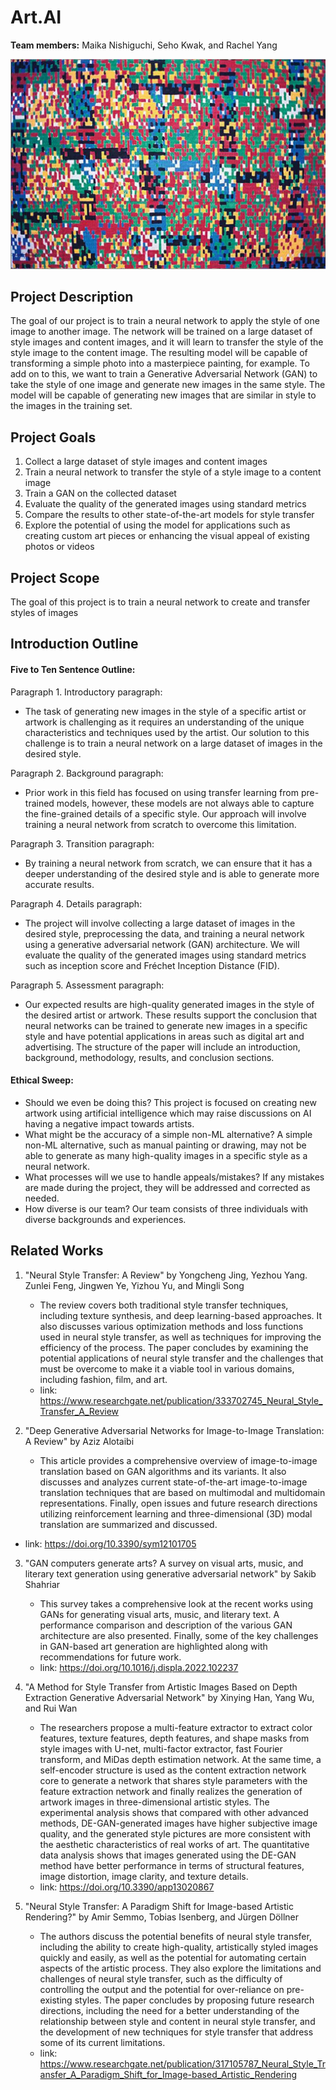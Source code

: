 # Art.AI

**Team members:** Maika Nishiguchi, Seho Kwak, and Rachel Yang

![](cs152.jpg)

## Project Description

The goal of our project is to train a neural network to apply the style of one image to another image. The network will be trained on a large dataset of style images and content images, and it will learn to transfer the style of the style image to the content image. The resulting model will be capable of transforming a simple photo into a masterpiece painting, for example. To add on to this, we want to train a Generative Adversarial Network (GAN) to take the style of one image and generate new images in the same style. The model will be capable of generating new images that are similar in style to the images in the training set.

## Project Goals

1. Collect a large dataset of style images and content images
2. Train a neural network to transfer the style of a style image to a content image
3. Train a GAN on the collected dataset 
4. Evaluate the quality of the generated images using standard metrics
5. Compare the results to other state-of-the-art models for style transfer
6. Explore the potential of using the model for applications such as creating custom art pieces or enhancing the visual appeal of existing photos or videos

## Project Scope
The goal of this project is to train a neural network to create and transfer styles of images

## Introduction Outline
#### Five to Ten Sentence Outline:
Paragraph 1. Introductory paragraph: 
- The task of generating new images in the style of a specific artist or artwork is challenging as it requires an understanding of the unique characteristics and techniques used by the artist. Our solution to this challenge is to train a neural network on a large dataset of images in the desired style.

Paragraph 2. Background paragraph: 
- Prior work in this field has focused on using transfer learning from pre-trained models, however, these models are not always able to capture the fine-grained details of a specific style. Our approach will involve training a neural network from scratch to overcome this limitation.

Paragraph 3. Transition paragraph: 
- By training a neural network from scratch, we can ensure that it has a deeper understanding of the desired style and is able to generate more accurate results.

Paragraph 4. Details paragraph: 
- The project will involve collecting a large dataset of images in the desired style, preprocessing the data, and training a neural network using a generative adversarial network (GAN) architecture. We will evaluate the quality of the generated images using standard metrics such as inception score and Fréchet Inception Distance (FID).

Paragraph 5. Assessment paragraph: 
- Our expected results are high-quality generated images in the style of the desired artist or artwork. These results support the conclusion that neural networks can be trained to generate new images in a specific style and have potential applications in areas such as digital art and advertising. The structure of the paper will include an introduction, background, methodology, results, and conclusion sections.

#### Ethical Sweep:
- Should we even be doing this? This project is focused on creating new artwork using artificial intelligence which may raise discussions on AI having a negative impact towards artists. 
- What might be the accuracy of a simple non-ML alternative? A simple non-ML alternative, such as manual painting or drawing, may not be able to generate as many high-quality images in a specific style as a neural network.
- What processes will we use to handle appeals/mistakes? If any mistakes are made during the project, they will be addressed and corrected as needed.
- How diverse is our team? Our team consists of three individuals with diverse backgrounds and experiences.

## Related Works 
1. "Neural Style Transfer: A Review" by Yongcheng Jing, Yezhou Yang. Zunlei Feng,  Jingwen Ye, Yizhou Yu, and Mingli Song
    - The review covers both traditional style transfer techniques, including texture synthesis, and deep learning-based approaches. It also discusses various optimization methods and loss functions used in neural style transfer, as well as techniques for improving the efficiency of the process. The paper concludes by examining the potential applications of neural style transfer and the challenges that must be overcome to make it a viable tool in various domains, including fashion, film, and art.
    - link: https://www.researchgate.net/publication/333702745_Neural_Style_Transfer_A_Review
    
2. "Deep Generative Adversarial Networks for Image-to-Image Translation: A Review" by Aziz Alotaibi
    - This article provides a comprehensive overview of image-to-image translation based on GAN algorithms and its variants. It also discusses and analyzes current state-of-the-art image-to-image translation techniques that are based on multimodal and multidomain representations. Finally, open issues and future research directions utilizing reinforcement learning and three-dimensional (3D) modal translation are summarized and discussed.
  - link: https://doi.org/10.3390/sym12101705
   
3. "GAN computers generate arts? A survey on visual arts, music, and literary text generation using generative adversarial network" by Sakib Shahriar
    - This survey takes a comprehensive look at the recent works using GANs for generating visual arts, music, and literary text. A performance comparison and description of the various GAN architecture are also presented. Finally, some of the key challenges in GAN-based art generation are highlighted along with recommendations for future work.
    - link: https://doi.org/10.1016/j.displa.2022.102237
    
4. "A Method for Style Transfer from Artistic Images Based on Depth Extraction Generative Adversarial Network" by Xinying Han, Yang Wu, and Rui Wan
    - The researchers propose a multi-feature extractor to extract color features, texture features, depth features, and shape masks from style images with U-net, multi-factor extractor, fast Fourier transform, and MiDas depth estimation network. At the same time, a self-encoder structure is used as the content extraction network core to generate a network that shares style parameters with the feature extraction network and finally realizes the generation of artwork images in three-dimensional artistic styles. The experimental analysis shows that compared with other advanced methods, DE-GAN-generated images have higher subjective image quality, and the generated style pictures are more consistent with the aesthetic characteristics of real works of art. The quantitative data analysis shows that images generated using the DE-GAN method have better performance in terms of structural features, image distortion, image clarity, and texture details. 
    - link: https://doi.org/10.3390/app13020867
    
5. "Neural Style Transfer: A Paradigm Shift for Image-based Artistic Rendering?" by Amir Semmo, Tobias Isenberg, and Jürgen Döllner
    - The authors discuss the potential benefits of neural style transfer, including the ability to create high-quality, artistically styled images quickly and easily, as well as the potential for automating certain aspects of the artistic process. They also explore the limitations and challenges of neural style transfer, such as the difficulty of controlling the output and the potential for over-reliance on pre-existing styles. The paper concludes by proposing future research directions, including the need for a better understanding of the relationship between style and content in neural style transfer, and the development of new techniques for style transfer that address some of its current limitations.
    - link: https://www.researchgate.net/publication/317105787_Neural_Style_Transfer_A_Paradigm_Shift_for_Image-based_Artistic_Rendering


